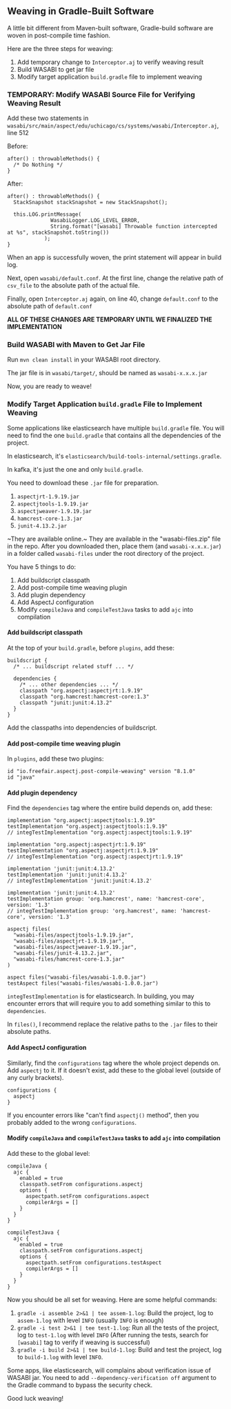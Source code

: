 ## Weaving in Gradle-Built Software

A little bit different from Maven-built software, Gradle-build software are woven in post-compile time fashion.

Here are the three steps for weaving:
1. Add temporary change to `Interceptor.aj` to verify weaving result
2. Build WASABI to get jar file
3. Modify target application `build.gradle` file to implement weaving

### TEMPORARY: Modify WASABI Source File for Verifying Weaving Result
Add these two statements in `wasabi/src/main/aspect/edu/uchicago/cs/systems/wasabi/Interceptor.aj`, line 512

Before:
```
after() : throwableMethods() {
  /* Do Nothing */
}
```

After:
```
after() : throwableMethods() {
  StackSnapshot stackSnapshot = new StackSnapshot();

  this.LOG.printMessage(
              WasabiLogger.LOG_LEVEL_ERROR, 
              String.format("[wasabi] Throwable function intercepted at %s", stackSnapshot.toString())
            );
}
```

When an app is successfully woven, the print statement will appear in build log.

Next, open `wasabi/default.conf`. At the first line, change the relative path of `csv_file` to the absolute path of the actual file.

Finally, open `Interceptor.aj` again, on line 40, change `default.conf` to the absolute path of `default.conf`

**ALL OF THESE CHANGES ARE TEMPORARY UNTIL WE FINALIZED THE IMPLEMENTATION**

### Build WASABI with Maven to Get Jar File
Run ``mvn clean install`` in your WASABI root directory. 

The jar file is in `wasabi/target/`, should be named as `wasabi-x.x.x.jar`

Now, you are ready to weave!

### Modify Target Application `build.gradle` File to Implement Weaving
Some applications like elasticsearch have multiple `build.gradle` file. You will need to find the one `build.gradle` that contains all the dependencies of the project.

In elasticsearch, it's `elasticsearch/build-tools-internal/settings.gradle`.

In kafka, it's just the one and only `build.gradle`.

You need to download these `.jar` file for preparation.
1. `aspectjrt-1.9.19.jar`
2. `aspectjtools-1.9.19.jar`
3. `aspectjweaver-1.9.19.jar`
4. `hamcrest-core-1.3.jar`
5. `junit-4.13.2.jar`

~They are available online.~ They are available in the "wasabi-files.zip" file in the repo. After you downloaded then, place them (and `wasabi-x.x.x.jar`) in a folder called `wasabi-files` under the root directory of the project.

You have 5 things to do:
1. Add buildscript classpath
2. Add post-compile time weaving plugin
3. Add plugin dependency
4. Add AspectJ configuration
5. Modify `compileJava` and `compileTestJava` tasks to add `ajc` into compilation

#### Add buildscript classpath
At the top of your `build.gradle`, before `plugins`, add these:
```
buildscript {
  /* ... buildscript related stuff ... */

  dependencies {
    /* ... other dependencies ... */
    classpath "org.aspectj:aspectjrt:1.9.19"
    classpath "org.hamcrest:hamcrest-core:1.3"
    classpath "junit:junit:4.13.2"
  }
}
```
Add the classpaths into dependencies of buildscript.

#### Add post-compile time weaving plugin
In `plugins`, add these two plugins:
```
id "io.freefair.aspectj.post-compile-weaving" version "8.1.0"
id "java"
```

#### Add plugin dependency
Find the `dependencies` tag where the entire build depends on, add these:
```
implementation "org.aspectj:aspectjtools:1.9.19"
testImplementation "org.aspectj:aspectjtools:1.9.19"
// integTestImplementation "org.aspectj:aspectjtools:1.9.19"

implementation "org.aspectj:aspectjrt:1.9.19"
testImplementation "org.aspectj:aspectjrt:1.9.19"
// integTestImplementation "org.aspectj:aspectjrt:1.9.19"

implementation 'junit:junit:4.13.2'
testImplementation 'junit:junit:4.13.2'
// integTestImplementation 'junit:junit:4.13.2'

implementation 'junit:junit:4.13.2'
testImplementation group: 'org.hamcrest', name: 'hamcrest-core', version: '1.3'
// integTestImplementation group: 'org.hamcrest', name: 'hamcrest-core', version: '1.3'

aspectj files(
  "wasabi-files/aspectjtools-1.9.19.jar",
  "wasabi-files/aspectjrt-1.9.19.jar",
  "wasabi-files/aspectjweaver-1.9.19.jar",
  "wasabi-files/junit-4.13.2.jar",
  "wasabi-files/hamcrest-core-1.3.jar"
)

aspect files("wasabi-files/wasabi-1.0.0.jar")
testAspect files("wasabi-files/wasabi-1.0.0.jar")
```
`integTestImplementation` is for elasticsearch. In building, you may encounter errors that will require you to add something similar to this to `dependencies`.

In `files()`, I recommend replace the relative paths to the `.jar` files to their absolute paths.

#### Add AspectJ configuration
Similarly, find the `configurations` tag where the whole project depends on. Add `aspectj` to it. If it doesn't exist, add these to the global level (outside of any curly brackets).

```
configurations {
  aspectj
}
```

If you encounter errors like "can't find `aspectj()` method", then you probably added to the wrong `configurations`.

#### Modify `compileJava` and `compileTestJava` tasks to add `ajc` into compilation
Add these to the global level:
```
compileJava {
  ajc {
    enabled = true
    classpath.setFrom configurations.aspectj
    options {
      aspectpath.setFrom configurations.aspect
      compilerArgs = []
    }
  }
}

compileTestJava {
  ajc {
    enabled = true
    classpath.setFrom configurations.aspectj
    options {
      aspectpath.setFrom configurations.testAspect
      compilerArgs = []
    }
  }
}
```

Now you should be all set for weaving. Here are some helpful commands:
1. `gradle -i assemble 2>&1 | tee assem-1.log`: Build the project, log to `assem-1.log` with level `INFO` (usually `INFO` is enough)
2. `gradle -i test 2>&1 | tee test-1.log`: Run all the tests of the project, log to `test-1.log` with level `INFO` (After running the tests, search for `[wasabi]` tag to verify if weaving is successful)
3. `gradle -i build 2>&1 | tee build-1.log`: Build and test the project, log to `build-1.log` with level `INFO`.

Some apps, like elasticsearch, will complains about verification issue of WASABI jar. You need to add `--dependency-verification off` argument to the Gradle command to bypass the security check.

Good luck weaving!
